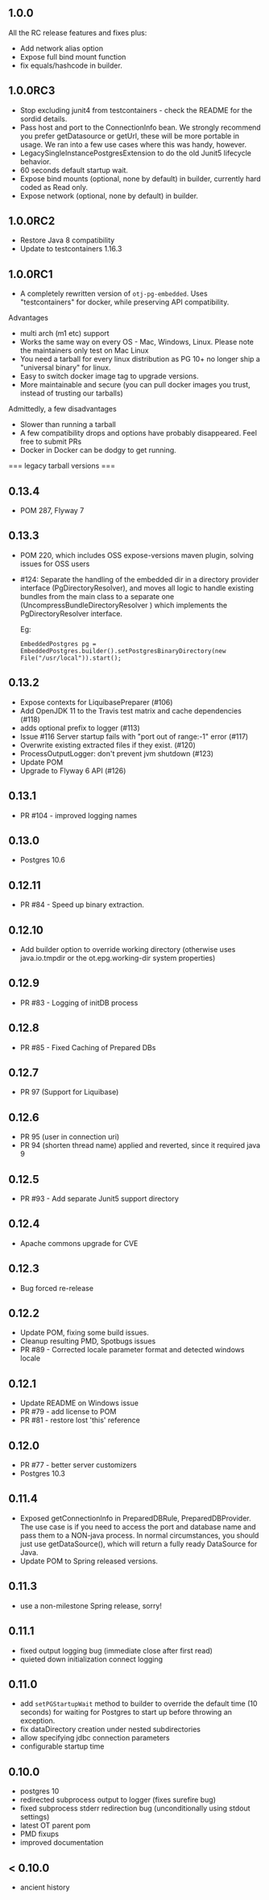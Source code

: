 
1.0.0
-----

All the RC release features and fixes plus:

* Add network alias option
* Expose full bind mount function
* fix equals/hashcode in builder.

1.0.0RC3
-----
* Stop excluding junit4 from testcontainers - check the README for the sordid details.
* Pass host and port to the ConnectionInfo bean. We strongly recommend you prefer getDatasource or getUrl, these will be more portable in usage. We ran into
a few use cases where this was handy, however.
* LegacySingleInstancePostgresExtension to do the old Junit5 lifecycle behavior.
* 60 seconds default startup wait.
* Expose bind mounts (optional, none by default) in builder, currently hard coded as Read only.
* Expose network (optional, none by default) in builder.

1.0.0RC2
-------
* Restore Java 8 compatibility
* Update to testcontainers 1.16.3

1.0.0RC1
-----
* A completely rewritten version of `otj-pg-embedded`. Uses "testcontainers" for docker, while preserving API compatibility.

Advantages

* multi arch (m1 etc) support
* Works the same way on every OS - Mac, Windows, Linux. Please note the maintainers only test on Mac Linux
* You need a tarball for every linux distribution as PG 10+ no longer ship a  "universal binary" for linux.
* Easy to switch docker image tag to upgrade versions.
* More maintainable and secure (you can pull docker images you trust, instead of trusting our tarballs)

Admittedly, a few disadvantages

* Slower than running a tarball
* A few compatibility drops and options have probably disappeared. Feel free to submit PRs
* Docker in Docker can be dodgy to get running.

=== legacy tarball versions ===

0.13.4
------
* POM 287, Flyway 7

0.13.3
------
* POM 220, which includes OSS expose-versions maven plugin, solving issues for OSS users
* #124: Separate the handling of the embedded dir in a directory provider interface (PgDirectoryResolver), 
and moves all logic to handle existing bundles from the main class to a separate one 
(UncompressBundleDirectoryResolver ) which implements the PgDirectoryResolver interface.
  
  Eg:
  
  `EmbeddedPostgres pg = EmbeddedPostgres.builder().setPostgresBinaryDirectory(new File("/usr/local")).start();`

0.13.2
------
* Expose contexts for LiquibasePreparer (#106)
* Add OpenJDK 11 to the Travis test matrix and cache dependencies (#118)
* adds optional prefix to logger (#113)
* Issue #116 Server startup fails with "port out of range:-1" error (#117)
* Overwrite existing extracted files if they exist. (#120)
* ProcessOutputLogger: don't prevent jvm shutdown (#123)
* Update POM
* Upgrade to Flyway 6 API (#126)

0.13.1
------
* PR #104 - improved logging names

0.13.0
------
* Postgres 10.6

0.12.11
-------
* PR #84 - Speed up binary extraction.

0.12.10
-------
* Add builder option to override working directory (otherwise uses java.io.tmpdir or the ot.epg.working-dir system properties)

0.12.9
------
* PR #83 - Logging of initDB process

0.12.8
------
* PR #85 - Fixed Caching of Prepared DBs

0.12.7
-----
* PR 97 (Support for Liquibase) 

0.12.6
------
* PR 95 (user in connection uri)
* PR 94 (shorten thread name) applied and reverted, since it required java 9

0.12.5
------
* PR #93 - Add separate Junit5 support directory

0.12.4 
------
* Apache commons upgrade for CVE

0.12.3
------
* Bug forced re-release

0.12.2
------
* Update POM, fixing some build issues.
* Cleanup resulting PMD, Spotbugs issues
* PR #89 - Corrected locale parameter format and detected windows locale

0.12.1
------
* Update README on Windows issue
* PR #79 - add license to POM
* PR #81 - restore lost 'this' reference

0.12.0
-------
* PR #77 - better server customizers
* Postgres 10.3

0.11.4
------
* Exposed getConnectionInfo in PreparedDBRule, PreparedDBProvider. The use case is if you need to access
the port and database name and pass them to a NON-java process. In normal circumstances, you
should just use getDataSource(), which will return a fully ready DataSource for Java.
* Update POM to Spring released versions.

0.11.3
------

* use a non-milestone Spring release, sorry!

0.11.1
------
* fixed output logging bug (immediate close after first read)
* quieted down initialization connect logging

0.11.0
------
* add `setPGStartupWait` method to builder to override the default time (10 seconds) for
waiting for Postgres to start up before throwing an exception.
* fix dataDirectory creation under nested subdirectories
* allow specifying jdbc connection parameters
* configurable startup time

0.10.0
------

* postgres 10
* redirected subprocess output to logger (fixes surefire bug)
* fixed subprocess stderr redirection bug
  (unconditionally using stdout settings)
* latest OT parent pom
* PMD fixups
* improved documentation

< 0.10.0
--------

* ancient history
